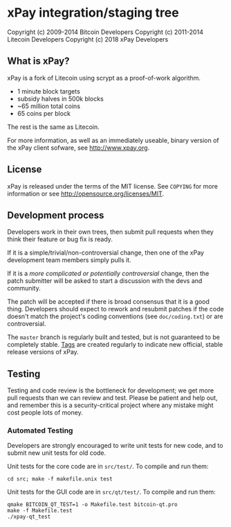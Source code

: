 xPay integration/staging tree
================================

Copyright (c) 2009-2014 Bitcoin Developers
Copyright (c) 2011-2014 Litecoin Developers
Copyright (c) 2018 xPay Developers

What is xPay?
----------------

xPay is a fork of Litecoin using scrypt as a proof-of-work algorithm.
 - 1 minute block targets
 - subsidy halves in 500k blocks
 - ~65 million total coins
 - 65 coins per block
 
 The rest is the same as Litecoin.

For more information, as well as an immediately useable, binary version of
the xPay client sofware, see http://www.xpay.org.

License
-------

xPay is released under the terms of the MIT license. See `COPYING` for more
information or see http://opensource.org/licenses/MIT.

Development process
-------------------

Developers work in their own trees, then submit pull requests when they think
their feature or bug fix is ready.

If it is a simple/trivial/non-controversial change, then one of the xPay
development team members simply pulls it.

If it is a *more complicated or potentially controversial* change, then the patch
submitter will be asked to start a discussion with the devs and community.

The patch will be accepted if there is broad consensus that it is a good thing.
Developers should expect to rework and resubmit patches if the code doesn't
match the project's coding conventions (see `doc/coding.txt`) or are
controversial.

The `master` branch is regularly built and tested, but is not guaranteed to be
completely stable. [Tags](https://github.com/xpay-project/xpay/tags) are created
regularly to indicate new official, stable release versions of xPay.

Testing
-------

Testing and code review is the bottleneck for development; we get more pull
requests than we can review and test. Please be patient and help out, and
remember this is a security-critical project where any mistake might cost people
lots of money.

### Automated Testing

Developers are strongly encouraged to write unit tests for new code, and to
submit new unit tests for old code.

Unit tests for the core code are in `src/test/`. To compile and run them:

    cd src; make -f makefile.unix test

Unit tests for the GUI code are in `src/qt/test/`. To compile and run them:

    qmake BITCOIN_QT_TEST=1 -o Makefile.test bitcoin-qt.pro
    make -f Makefile.test
    ./xpay-qt_test

